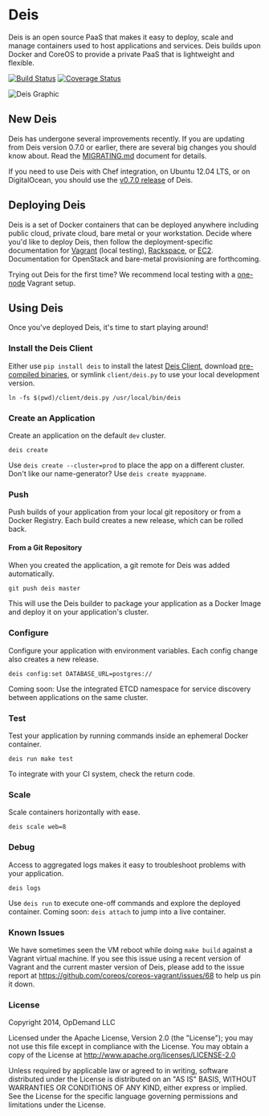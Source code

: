 # Deis

Deis is an open source PaaS that makes it easy to deploy, scale and manage containers used to host applications and services. Deis builds upon Docker and CoreOS to provide a private PaaS that is lightweight and flexible.

[![Build Status](https://travis-ci.org/opdemand/deis.png?branch=master)](https://travis-ci.org/opdemand/deis)
[![Coverage Status](https://coveralls.io/repos/opdemand/deis/badge.png?branch=master)](https://coveralls.io/r/opdemand/deis?branch=master)

![Deis Graphic](https://s3-us-west-2.amazonaws.com/deis-images/deis-graphic.png)

## New Deis
Deis has undergone several improvements recently. If you are updating
from Deis version 0.7.0 or earlier, there are several big changes you
should know about. Read the [MIGRATING.md](MIGRATING.md) document for
details.

If you need to use Deis with Chef integration, on Ubuntu 12.04 LTS, or
on DigitalOcean, you should use the
[v0.7.0 release](https://github.com/opdemand/deis/tree/v0.7.0) of Deis.

## Deploying Deis

Deis is a set of Docker containers that can be deployed anywhere including public cloud, private cloud, bare metal or your workstation. Decide where you'd like to deploy Deis, then follow the deployment-specific documentation for [Vagrant](contrib/vagrant-n-node/README.md) (local testing), [Rackspace](contrib/rackspace/README.md), or [EC2](contrib/ec2/README.md). Documentation for OpenStack and bare-metal provisioning are forthcoming.

Trying out Deis for the first time? We recommend local testing with a [one-node](contrib/vagrant-1-node/README.md) Vagrant setup.

## Using Deis

Once you've deployed Deis, it's time to start playing around!

### Install the Deis Client
Either use `pip install deis` to install the latest [Deis Client](https://pypi.python.org/pypi/deis/), download [pre-compiled binaries](https://github.com/opdemand/deis/tree/master/client#get-started), or symlink `client/deis.py` to use your local development version.

```
ln -fs $(pwd)/client/deis.py /usr/local/bin/deis
```

### Create an Application
Create an application on the default `dev` cluster.

```
deis create
```

Use `deis create --cluster=prod` to place the app on a different cluster.  Don't like our name-generator?  Use `deis create myappname`.

### Push
Push builds of your application from your local git repository or from a Docker Registry.  Each build creates a new release, which can be rolled back.

#### From a Git Repository
When you created the application, a git remote for Deis was added automatically.

```
git push deis master
```
This will use the Deis builder to package your application as a Docker Image and deploy it on your application's cluster.

### Configure
Configure your application with environment variables.  Each config change also creates a new release.

```
deis config:set DATABASE_URL=postgres://
```

Coming soon: Use the integrated ETCD namespace for service discovery between applications on the same cluster.

### Test
Test your application by running commands inside an ephemeral Docker container.

```
deis run make test
```

To integrate with your CI system, check the return code.

### Scale
Scale containers horizontally with ease.

```
deis scale web=8
```

### Debug
Access to aggregated logs makes it easy to troubleshoot problems with your application.

```
deis logs
```

Use `deis run` to execute one-off commands and explore the deployed container.  Coming soon: `deis attach` to jump into a live container.

### Known Issues

We have sometimes seen the VM reboot while doing `make build` against a
Vagrant virtual machine. If you see this issue using a recent version of
Vagrant and the current master version of Deis, please add to the issue
report at https://github.com/coreos/coreos-vagrant/issues/68 to help us
pin it down.

### License

Copyright 2014, OpDemand LLC

Licensed under the Apache License, Version 2.0 (the "License"); you may not use this file except in compliance with the License. You may obtain a copy of the License at <http://www.apache.org/licenses/LICENSE-2.0>

Unless required by applicable law or agreed to in writing, software distributed under the License is distributed on an "AS IS" BASIS, WITHOUT WARRANTIES OR CONDITIONS OF ANY KIND, either express or implied. See the License for the specific language governing permissions and limitations under the License.
